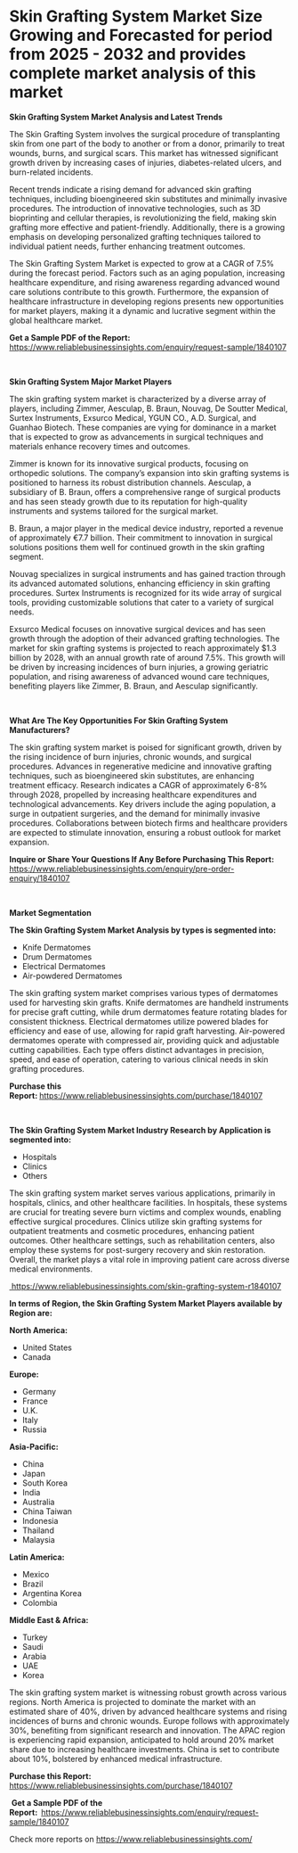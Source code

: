<p><h1>Skin Grafting System Market Size Growing and Forecasted for period from 2025 - 2032 and provides complete market analysis of this market</h1></p><p><strong>Skin Grafting System Market Analysis and Latest Trends</strong></p>
<p><p>The Skin Grafting System involves the surgical procedure of transplanting skin from one part of the body to another or from a donor, primarily to treat wounds, burns, and surgical scars. This market has witnessed significant growth driven by increasing cases of injuries, diabetes-related ulcers, and burn-related incidents.</p><p>Recent trends indicate a rising demand for advanced skin grafting techniques, including bioengineered skin substitutes and minimally invasive procedures. The introduction of innovative technologies, such as 3D bioprinting and cellular therapies, is revolutionizing the field, making skin grafting more effective and patient-friendly. Additionally, there is a growing emphasis on developing personalized grafting techniques tailored to individual patient needs, further enhancing treatment outcomes.</p><p>The Skin Grafting System Market is expected to grow at a CAGR of 7.5% during the forecast period. Factors such as an aging population, increasing healthcare expenditure, and rising awareness regarding advanced wound care solutions contribute to this growth. Furthermore, the expansion of healthcare infrastructure in developing regions presents new opportunities for market players, making it a dynamic and lucrative segment within the global healthcare market.</p></p>
<p><strong>Get a Sample PDF of the Report:&nbsp;</strong> <a href="https://www.reliablebusinessinsights.com/enquiry/request-sample/1840107?utm_campaign=3314&utm_medium=2&utm_source=Github&utm_content=ia&utm_term=09032025&utm_id=skin-grafting-system">https://www.reliablebusinessinsights.com/enquiry/request-sample/1840107</a></p>
<p>&nbsp;</p>
<p><strong>Skin Grafting System Major Market Players</strong></p>
<p><p>The skin grafting system market is characterized by a diverse array of players, including Zimmer, Aesculap, B. Braun, Nouvag, De Soutter Medical, Surtex Instruments, Exsurco Medical, YGUN CO., A.D. Surgical, and Guanhao Biotech. These companies are vying for dominance in a market that is expected to grow as advancements in surgical techniques and materials enhance recovery times and outcomes.</p><p>Zimmer is known for its innovative surgical products, focusing on orthopedic solutions. The company’s expansion into skin grafting systems is positioned to harness its robust distribution channels. Aesculap, a subsidiary of B. Braun, offers a comprehensive range of surgical products and has seen steady growth due to its reputation for high-quality instruments and systems tailored for the surgical market.</p><p>B. Braun, a major player in the medical device industry, reported a revenue of approximately €7.7 billion. Their commitment to innovation in surgical solutions positions them well for continued growth in the skin grafting segment.</p><p>Nouvag specializes in surgical instruments and has gained traction through its advanced automated solutions, enhancing efficiency in skin grafting procedures. Surtex Instruments is recognized for its wide array of surgical tools, providing customizable solutions that cater to a variety of surgical needs.</p><p>Exsurco Medical focuses on innovative surgical devices and has seen growth through the adoption of their advanced grafting technologies. The market for skin grafting systems is projected to reach approximately $1.3 billion by 2028, with an annual growth rate of around 7.5%. This growth will be driven by increasing incidences of burn injuries, a growing geriatric population, and rising awareness of advanced wound care techniques, benefiting players like Zimmer, B. Braun, and Aesculap significantly.</p></p>
<p>&nbsp;</p>
<p><strong>What Are The Key Opportunities For Skin Grafting System Manufacturers?</strong></p>
<p><p>The skin grafting system market is poised for significant growth, driven by the rising incidence of burn injuries, chronic wounds, and surgical procedures. Advances in regenerative medicine and innovative grafting techniques, such as bioengineered skin substitutes, are enhancing treatment efficacy. Research indicates a CAGR of approximately 6-8% through 2028, propelled by increasing healthcare expenditures and technological advancements. Key drivers include the aging population, a surge in outpatient surgeries, and the demand for minimally invasive procedures. Collaborations between biotech firms and healthcare providers are expected to stimulate innovation, ensuring a robust outlook for market expansion.</p></p>
<p><strong>Inquire or Share Your Questions If Any Before Purchasing This Report:</strong> <a href="https://www.reliablebusinessinsights.com/enquiry/pre-order-enquiry/1840107?utm_campaign=3314&utm_medium=2&utm_source=Github&utm_content=ia&utm_term=09032025&utm_id=skin-grafting-system">https://www.reliablebusinessinsights.com/enquiry/pre-order-enquiry/1840107</a></p>
<p>&nbsp;</p>
<p><strong>Market Segmentation</strong></p>
<p><strong>The Skin Grafting System Market Analysis by types is segmented into:</strong></p>
<p><ul><li>Knife Dermatomes</li><li>Drum Dermatomes</li><li>Electrical Dermatomes</li><li>Air-powdered Dermatomes</li></ul></p>
<p><p>The skin grafting system market comprises various types of dermatomes used for harvesting skin grafts. Knife dermatomes are handheld instruments for precise graft cutting, while drum dermatomes feature rotating blades for consistent thickness. Electrical dermatomes utilize powered blades for efficiency and ease of use, allowing for rapid graft harvesting. Air-powered dermatomes operate with compressed air, providing quick and adjustable cutting capabilities. Each type offers distinct advantages in precision, speed, and ease of operation, catering to various clinical needs in skin grafting procedures.</p></p>
<p><strong>Purchase this Report:&nbsp;</strong><a href="https://www.reliablebusinessinsights.com/purchase/1840107?utm_campaign=3314&utm_medium=2&utm_source=Github&utm_content=ia&utm_term=09032025&utm_id=skin-grafting-system">https://www.reliablebusinessinsights.com/purchase/1840107</a></p>
<p>&nbsp;</p>
<p><strong>The Skin Grafting System Market Industry Research by Application is segmented into:</strong></p>
<p><ul><li>Hospitals</li><li>Clinics</li><li>Others</li></ul></p>
<p><p>The skin grafting system market serves various applications, primarily in hospitals, clinics, and other healthcare facilities. In hospitals, these systems are crucial for treating severe burn victims and complex wounds, enabling effective surgical procedures. Clinics utilize skin grafting systems for outpatient treatments and cosmetic procedures, enhancing patient outcomes. Other healthcare settings, such as rehabilitation centers, also employ these systems for post-surgery recovery and skin restoration. Overall, the market plays a vital role in improving patient care across diverse medical environments.</p></p>
<p><a href="https://www.reliablebusinessinsights.com/skin-grafting-system-r1840107?utm_campaign=3314&utm_medium=2&utm_source=Github&utm_content=ia&utm_term=09032025&utm_id=skin-grafting-system">&nbsp;https://www.reliablebusinessinsights.com/skin-grafting-system-r1840107</a></p>
<p><strong>In terms of Region, the Skin Grafting System Market Players available by Region are:</strong></p>
<p>
    <p> <strong> North America: </strong>
        <ul>
            <li>United States</li>
            <li>Canada</li>
        </ul>
        </p> 
    <p> <strong> Europe: </strong>
        <ul>
            <li>Germany</li>
            <li>France</li>
            <li>U.K.</li>
            <li>Italy</li>
            <li>Russia</li>
        </ul>
        </p> 
    <p> <strong> Asia-Pacific: </strong>
        <ul>
            <li>China</li>
            <li>Japan</li>
            <li>South Korea</li>
            <li>India</li>
            <li>Australia</li>
            <li>China Taiwan</li>
            <li>Indonesia</li>
            <li>Thailand</li>
            <li>Malaysia</li>
        </ul>
        </p> 
    <p> <strong> Latin America: </strong>
        <ul>
            <li>Mexico</li>
            <li>Brazil</li>
            <li>Argentina Korea</li>
            <li>Colombia</li>
        </ul>
        </p> 
    <p> <strong> Middle East & Africa: </strong>
        <ul>
            <li>Turkey</li>
            <li>Saudi</li>
            <li>Arabia</li>
            <li>UAE</li>
            <li>Korea</li>
        </ul>
    </p>
    </p>
<p><p>The skin grafting system market is witnessing robust growth across various regions. North America is projected to dominate the market with an estimated share of 40%, driven by advanced healthcare systems and rising incidences of burns and chronic wounds. Europe follows with approximately 30%, benefiting from significant research and innovation. The APAC region is experiencing rapid expansion, anticipated to hold around 20% market share due to increasing healthcare investments. China is set to contribute about 10%, bolstered by enhanced medical infrastructure.</p></p>
<p><strong>Purchase this Report: </strong><a href="https://www.reliablebusinessinsights.com/purchase/1840107?utm_campaign=3314&utm_medium=2&utm_source=Github&utm_content=ia&utm_term=09032025&utm_id=skin-grafting-system">https://www.reliablebusinessinsights.com/purchase/1840107</a></p>
<p>&nbsp;<strong>Get a Sample PDF of the Report:&nbsp;&nbsp;</strong><a href="https://www.reliablebusinessinsights.com/enquiry/request-sample/1840107?utm_campaign=3314&utm_medium=2&utm_source=Github&utm_content=ia&utm_term=09032025&utm_id=skin-grafting-system">https://www.reliablebusinessinsights.com/enquiry/request-sample/1840107</a></p>
<p><strong></strong></p>
<p>Check more reports on <a href="https://www.reliablebusinessinsights.com/?utm_campaign=3314&utm_medium=2&utm_source=Github&utm_content=ia&utm_term=09032025&utm_id=skin-grafting-system">https://www.reliablebusinessinsights.com/</a></p>